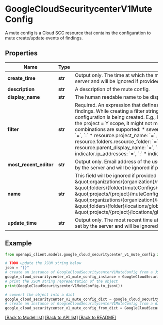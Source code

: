 # GoogleCloudSecuritycenterV1MuteConfig

A mute config is a Cloud SCC resource that contains the configuration to mute create/update events of findings.

## Properties

Name | Type | Description | Notes
------------ | ------------- | ------------- | -------------
**create_time** | **str** | Output only. The time at which the mute config was created. This field is set by the server and will be ignored if provided on config creation. | [optional] [readonly] 
**description** | **str** | A description of the mute config. | [optional] 
**display_name** | **str** | The human readable name to be displayed for the mute config. | [optional] 
**filter** | **str** | Required. An expression that defines the filter to apply across create/update events of findings. While creating a filter string, be mindful of the scope in which the mute configuration is being created. E.g., If a filter contains project &#x3D; X but is created under the project &#x3D; Y scope, it might not match any findings. The following field and operator combinations are supported: * severity: &#x60;&#x3D;&#x60;, &#x60;:&#x60; * category: &#x60;&#x3D;&#x60;, &#x60;:&#x60; * resource.name: &#x60;&#x3D;&#x60;, &#x60;:&#x60; * resource.project_name: &#x60;&#x3D;&#x60;, &#x60;:&#x60; * resource.project_display_name: &#x60;&#x3D;&#x60;, &#x60;:&#x60; * resource.folders.resource_folder: &#x60;&#x3D;&#x60;, &#x60;:&#x60; * resource.parent_name: &#x60;&#x3D;&#x60;, &#x60;:&#x60; * resource.parent_display_name: &#x60;&#x3D;&#x60;, &#x60;:&#x60; * resource.type: &#x60;&#x3D;&#x60;, &#x60;:&#x60; * finding_class: &#x60;&#x3D;&#x60;, &#x60;:&#x60; * indicator.ip_addresses: &#x60;&#x3D;&#x60;, &#x60;:&#x60; * indicator.domains: &#x60;&#x3D;&#x60;, &#x60;:&#x60; | [optional] 
**most_recent_editor** | **str** | Output only. Email address of the user who last edited the mute config. This field is set by the server and will be ignored if provided on config creation or update. | [optional] [readonly] 
**name** | **str** | This field will be ignored if provided on config creation. Format \&quot;organizations/{organization}/muteConfigs/{mute_config}\&quot; \&quot;folders/{folder}/muteConfigs/{mute_config}\&quot; \&quot;projects/{project}/muteConfigs/{mute_config}\&quot; \&quot;organizations/{organization}/locations/global/muteConfigs/{mute_config}\&quot; \&quot;folders/{folder}/locations/global/muteConfigs/{mute_config}\&quot; \&quot;projects/{project}/locations/global/muteConfigs/{mute_config}\&quot; | [optional] 
**update_time** | **str** | Output only. The most recent time at which the mute config was updated. This field is set by the server and will be ignored if provided on config creation or update. | [optional] [readonly] 

## Example

```python
from openapi_client.models.google_cloud_securitycenter_v1_mute_config import GoogleCloudSecuritycenterV1MuteConfig

# TODO update the JSON string below
json = "{}"
# create an instance of GoogleCloudSecuritycenterV1MuteConfig from a JSON string
google_cloud_securitycenter_v1_mute_config_instance = GoogleCloudSecuritycenterV1MuteConfig.from_json(json)
# print the JSON string representation of the object
print(GoogleCloudSecuritycenterV1MuteConfig.to_json())

# convert the object into a dict
google_cloud_securitycenter_v1_mute_config_dict = google_cloud_securitycenter_v1_mute_config_instance.to_dict()
# create an instance of GoogleCloudSecuritycenterV1MuteConfig from a dict
google_cloud_securitycenter_v1_mute_config_from_dict = GoogleCloudSecuritycenterV1MuteConfig.from_dict(google_cloud_securitycenter_v1_mute_config_dict)
```
[[Back to Model list]](../README.md#documentation-for-models) [[Back to API list]](../README.md#documentation-for-api-endpoints) [[Back to README]](../README.md)


